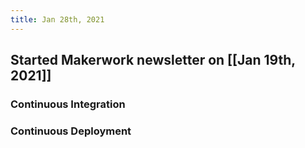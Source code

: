 ```yaml
---
title: Jan 28th, 2021
---
```


## Started Makerwork newsletter on [[Jan 19th, 2021]]
###
### Continuous Integration
####
### Continuous Deployment
